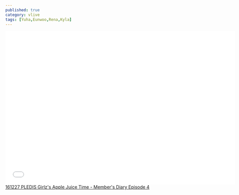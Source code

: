 ```yaml
---
published: true
category: vlive
tags: [Yuha,Eunwoo,Rena,Kyla]
---
```

<iframe frameborder="0" width="720" height="480" src="BLAH" allowfullscreen></iframe><br /><a href="" target="_blank">161227 PLEDIS Girlz's Apple Juice Time - Member's Diary Episode 4</a>
